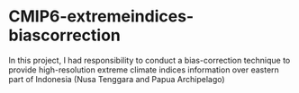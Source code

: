 # CMIP6-extremeindices-biascorrection
In this project, I had responsibility to conduct a bias-correction technique to provide high-resolution extreme climate indices information over eastern part of Indonesia (Nusa Tenggara and Papua Archipelago)
